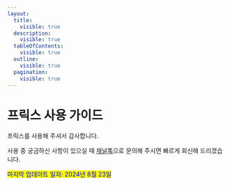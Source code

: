 ```yaml
---
layout:
  title:
    visible: true
  description:
    visible: true
  tableOfContents:
    visible: true
  outline:
    visible: true
  pagination:
    visible: true
---
```


# 프릭스 사용 가이드

프릭스를 사용해 주셔서 감사합니다.&#x20;

사용 중 궁금하신 사항이 있으실 때 [채널톡](https://37plx.channel.io/home)으로 문의해 주시면 빠르게 회신해 드리겠습니다.

<mark style="color:blue;">마지막 업데이트 일자: 2024년 8월 23일</mark>&#x20;
